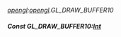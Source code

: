 _[opengl](../../modules/opengl/opengl-module.md):[opengl](../../modules/opengl/opengl-module.md).GL\_DRAW\_BUFFER10_
##### Const GL\_DRAW\_BUFFER10:[Int](../../modules/wonkey/wonkey-types-int.md)
